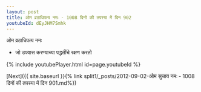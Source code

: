 ```yaml
---
layout: post
title: ओम व्रठाधिपत्य नमः - 1008 दिनों की तपस्या में दिन 902
youtubeId: dEyJHM7Smhk
---
```

 
 
 ओम व्रठाधिपत्य नमः  
 
 -  जो उपवास करण्याच्या पद्धतींचे रक्षण करतो 
 
  
 
  
 
 
 
 
 
 


{% include youtubePlayer.html id=page.youtubeId %}
 
[Next]({{ site.baseurl }}{% link  split1/_posts/2012-09-02-ओम सुचाय नमः - 1008 दिनों की तपस्या में दिन 901.md%})
 
